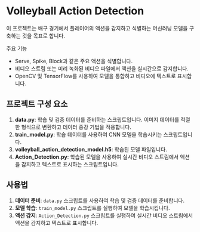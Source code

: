 # Volleyball Action Detection

이 프로젝트는 배구 경기에서 플레이어의 액션을 감지하고 식별하는 머신러닝 모델을 구축하는 것을 목표로 합니다. 

주요 기능
- Serve, Spike, Block과 같은 주요 액션을 식별합니다.
- 비디오 스트림 또는 미리 녹화된 비디오 파일에서 액션을 실시간으로 감지합니다.
- OpenCV 및 TensorFlow를 사용하여 모델을 통합하고 비디오에 텍스트로 표시합니다.

## 프로젝트 구성 요소

1. **data.py**: 학습 및 검증 데이터를 준비하는 스크립트입니다. 이미지 데이터를 적절한 형식으로 변환하고 데이터 증강 기법을 적용합니다.
2. **train_model.py**: 학습 데이터를 사용하여 CNN 모델을 학습시키는 스크립트입니다.
3. **volleyball_action_detection_model.h5**: 학습된 모델 파일입니다.
4. **Action_Detection.py**: 학습된 모델을 사용하여 실시간 비디오 스트림에서 액션을 감지하고 텍스트로 표시하는 스크립트입니다.

## 사용법

1. **데이터 준비**: `data.py` 스크립트를 사용하여 학습 및 검증 데이터를 준비합니다.
2. **모델 학습**: `train_model.py` 스크립트를 실행하여 모델을 학습시킵니다.
3. **액션 감지**: `Action_Detection.py` 스크립트를 실행하여 실시간 비디오 스트림에서 액션을 감지하고 텍스트로 표시합니다.



